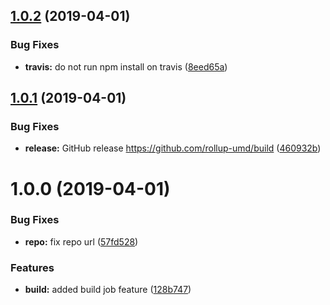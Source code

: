 ## [1.0.2](https://github.com/rollup-umd/build/compare/v1.0.1...v1.0.2) (2019-04-01)


### Bug Fixes

* **travis:** do not run npm install on travis ([8eed65a](https://github.com/rollup-umd/build/commit/8eed65a))

## [1.0.1](https://github.com/rollup-umd/build/compare/v1.0.0...v1.0.1) (2019-04-01)


### Bug Fixes

* **release:** GitHub release https://github.com/rollup-umd/build ([460932b](https://github.com/rollup-umd/build/commit/460932b))

# 1.0.0 (2019-04-01)


### Bug Fixes

* **repo:** fix repo url ([57fd528](https://module.kopaxgroup.com/rollup-umd/build/commit/57fd528))


### Features

* **build:** added build job feature ([128b747](https://module.kopaxgroup.com/rollup-umd/build/commit/128b747))
